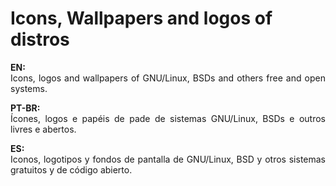 # Icons, Wallpapers and logos of distros 

<!DOCTYPE html>
<html>
<head>
<meta charset="utf-8" />
<!--<title></title>-->
</head>
<body>
<!--<h1>Icons, WPs, and logos of distros</h1><br />-->
<p align=justify>
<b>EN:<font color=#FFFF00></font></b><br />
Icons, logos and wallpapers of GNU/Linux, BSDs and others free and open systems.
</p>
<p align=justify>
<b>PT-BR:<font color=green></font></b><br />
Ícones, logos e papéis de pade de sistemas GNU/Linux, BSDs e outros livres e abertos.
</p>

<p align=justify>
<b>ES:<font color=red></font></b><br />
Iconos, logotipos y fondos de pantalla de GNU/Linux, BSD y otros sistemas gratuitos y de código abierto.
</p>
</body>
</html>
